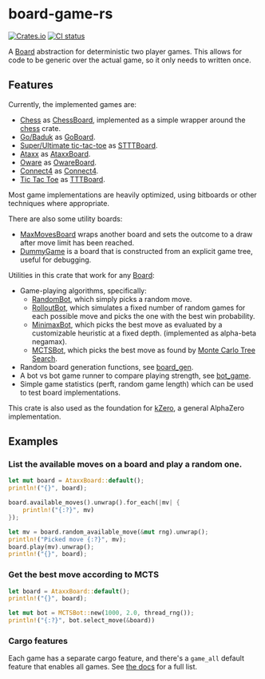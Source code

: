 # board-game-rs

[![Crates.io](https://img.shields.io/crates/v/board-game)](https://crates.io/crates/board-game)
[![CI status](https://github.com/KarelPeeters/board-game-rs/actions/workflows/rust.yml/badge.svg)](https://github.com/KarelPeeters/board-game-rs/actions)

<!--
Everything within the cargo-rdme comments is autogenerated based on the crate-level docs in lib.rs.
DO NOT EDIT MANUALLY
-->

<!-- cargo-rdme start -->

A [Board](https://docs.rs/board-game/latest/board_game/board/trait.Board.html) abstraction for deterministic two player games.
This allows for code to be generic over the actual game, so it only needs to written once.

## Features

Currently, the implemented games are:
* [Chess](https://en.wikipedia.org/wiki/Chess) as [ChessBoard](https://docs.rs/board-game/latest/board_game/games/chess/struct.ChessBoard.html),
    implemented as a simple wrapper around the [chess](https://crates.io/crates/chess) crate.
* [Go/Baduk](https://en.wikipedia.org/wiki/Go_(game))
    as [GoBoard](https://docs.rs/board-game/latest/board_game/games/go/board/struct.GoBoard.html).
* [Super/Ultimate tic-tac-toe](https://en.wikipedia.org/wiki/Ultimate_tic-tac-toe)
    as [STTTBoard](https://docs.rs/board-game/latest/board_game/games/sttt/struct.STTTBoard.html).
* [Ataxx](https://en.wikipedia.org/wiki/Ataxx)
    as [AtaxxBoard](https://docs.rs/board-game/latest/board_game/games/ataxx/board/struct.AtaxxBoard.html).
* [Oware](https://en.wikipedia.org/wiki/Oware) as [OwareBoard](https://docs.rs/board-game/latest/board_game/games/oware/struct.OwareBoard.html).
* [Connect4](https://en.wikipedia.org/wiki/Connect_Four) as [Connect4](https://docs.rs/board-game/latest/board_game/games/connect4/struct.Connect4.html).
* [Tic Tac Toe](https://en.wikipedia.org/wiki/Tic-tac-toe) as [TTTBoard](https://docs.rs/board-game/latest/board_game/games/ttt/struct.TTTBoard.html).

Most game implementations are heavily optimized, using bitboards or other techniques where appropriate.

There are also some utility boards:
* [MaxMovesBoard](https://docs.rs/board-game/latest/board_game/games/max_length/struct.MaxMovesBoard.html)
    wraps another board and sets the outcome to a draw after move limit has been reached.
* [DummyGame](https://docs.rs/board-game/latest/board_game/games/dummy/struct.DummyGame.html)
    is a board that is constructed from an explicit game tree, useful for debugging.

Utilities in this crate that work for any [Board](https://docs.rs/board-game/latest/board_game/board/trait.Board.html):
* Game-playing algorithms, specifically:
    * [RandomBot](https://docs.rs/board-game/latest/board_game/ai/simple/struct.RandomBot.html),
        which simply picks a random move.
    * [RolloutBot](https://docs.rs/board-game/latest/board_game/ai/simple/struct.RolloutBot.html),
        which simulates a fixed number of random games for each possible move and picks the one with the best win probability.
    * [MinimaxBot](https://docs.rs/board-game/latest/board_game/ai/minimax/struct.MiniMaxBot.html),
        which picks the best move as evaluated by a customizable heuristic at a fixed depth. (implemented as alpha-beta negamax).
    * [MCTSBot](https://docs.rs/board-game/latest/board_game/ai/mcts/struct.MCTSBot.html),
        which picks the best move as found by [Monte Carlo Tree Search](https://en.wikipedia.org/wiki/Monte_Carlo_tree_search).
* Random board generation functions, see [board_gen](https://docs.rs/board-game/latest/board_game/util/board_gen/).
* A bot vs bot game runner to compare playing strength, see [bot_game](https://docs.rs/board-game/latest/board_game/util/bot_game/).
* Simple game statistics (perft, random game length) which can be used to test board implementations.

This crate is also used as the foundation for [kZero](https://github.com/KarelPeeters/kZero),
a general AlphaZero implementation.

## Examples

### List the available moves on a board and play a random one.

```rust
let mut board = AtaxxBoard::default();
println!("{}", board);

board.available_moves().unwrap().for_each(|mv| {
    println!("{:?}", mv)
});

let mv = board.random_available_move(&mut rng).unwrap();
println!("Picked move {:?}", mv);
board.play(mv).unwrap();
println!("{}", board);
```

### Get the best move according to MCTS

```rust
let board = AtaxxBoard::default();
println!("{}", board);

let mut bot = MCTSBot::new(1000, 2.0, thread_rng());
println!("{:?}", bot.select_move(&board))
```

### Cargo features

Each game has a separate cargo feature, and there's a `game_all` default feature that enables all games.
See [the docs](https://docs.rs/crate/board-game/latest/features) for a full list.

<!-- cargo-rdme end -->
